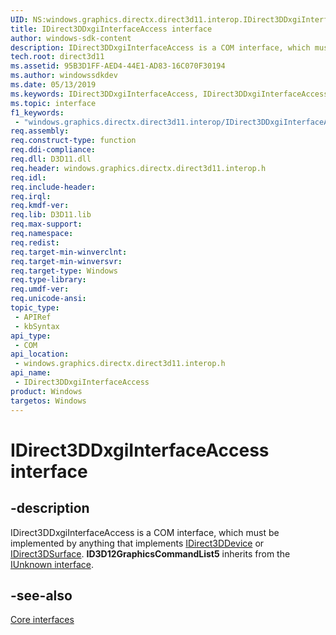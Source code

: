 ```yaml
---
UID: NS:windows.graphics.directx.direct3d11.interop.IDirect3DDxgiInterfaceAccess
title: IDirect3DDxgiInterfaceAccess interface
author: windows-sdk-content
description: IDirect3DDxgiInterfaceAccess is a COM interface, which must be implemented by anything that implements IDirect3DDevice or IDirect3DSurface.
tech.root: direct3d11
ms.assetid: 95B3D1FF-AED4-44E1-AD83-16C070F30194
ms.author: windowssdkdev
ms.date: 05/13/2019
ms.keywords: IDirect3DDxgiInterfaceAccess, IDirect3DDxgiInterfaceAccess interface, IDirect3DDxgiInterfaceAccess interface,described, windows.graphics.directx.direct3d11.interop.idirect3ddxgiInterfaceaccess, windows/IDirect3DDxgiInterfaceAccess
ms.topic: interface
f1_keywords: 
 - "windows.graphics.directx.direct3d11.interop/IDirect3DDxgiInterfaceAccess"
req.assembly: 
req.construct-type: function
req.ddi-compliance: 
req.dll: D3D11.dll
req.header: windows.graphics.directx.direct3d11.interop.h
req.idl: 
req.include-header: 
req.irql: 
req.kmdf-ver: 
req.lib: D3D11.lib
req.max-support: 
req.namespace: 
req.redist: 
req.target-min-winverclnt: 
req.target-min-winversvr: 
req.target-type: Windows
req.type-library: 
req.umdf-ver: 
req.unicode-ansi: 
topic_type:
 - APIRef
 - kbSyntax
api_type:
 - COM
api_location:
 - windows.graphics.directx.direct3d11.interop.h
api_name:
 - IDirect3DDxgiInterfaceAccess
product: Windows
targetos: Windows
---
```


# IDirect3DDxgiInterfaceAccess interface

## -description

IDirect3DDxgiInterfaceAccess is a COM interface, which must be implemented by anything that implements [IDirect3DDevice](/uwp/api/windows.graphics.directx.direct3d11.idirect3ddevice) or [IDirect3DSurface](/uwp/api/windows.graphics.directx.direct3d11.idirect3dsurface). **ID3D12GraphicsCommandList5** inherits from the [IUnknown interface](/windows/desktop/api/unknwn/nn-unknwn-iunknown).

## -see-also

[Core interfaces](/windows/desktop/direct3d12/direct3d-12-interfaces)
